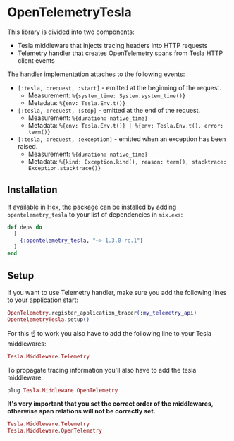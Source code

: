 # OpenTelemetryTesla


This library is divided into two components:

- Tesla middleware that injects tracing headers into HTTP requests
- Telemetry handler that creates OpenTelemetry spans from Tesla HTTP client events

The handler implementation attaches to the following events:

- `[:tesla, :request, :start]` - emitted at the beginning of the request.
  * Measurement: `%{system_time: System.system_time()}`
  * Metadata: `%{env: Tesla.Env.t()}`
- `[:tesla, :request, :stop]` - emitted at the end of the request.
  * Measurement: `%{duration: native_time}`
  * Metadata: `%{env: Tesla.Env.t()} | %{env: Tesla.Env.t(), error: term()}`
- `[:tesla, :request, :exception]` - emitted when an exception has been raised.
  * Measurement: `%{duration: native_time}`
  * Metadata: `%{kind: Exception.kind(), reason: term(), stacktrace: Exception.stacktrace()}`

## Installation

If [available in Hex](https://hex.pm/docs/publish), the package can be installed
by adding `opentelemetry_tesla` to your list of dependencies in `mix.exs`:

```elixir
def deps do
  [
    {:opentelemetry_tesla, "~> 1.3.0-rc.1"}
  ]
end
```

## Setup

If you want to use Telemetry handler, make sure you add the following lines to your application start:

```elixir
OpenTelemetry.register_application_tracer(:my_telemetry_api)
OpentelemetryTesla.setup()
```

For this ☝️ to work you also have to add the following line to your Tesla middlewares:

```elixir
Tesla.Middleware.Telemetry
```

To propagate tracing information you'll also have to add the tesla middleware.

```elixir
plug Tesla.Middleware.OpenTelemetry
```

**It's very important that you set the correct order of the middlewares, otherwise span relations will not be correctly set.**

```elixir
Tesla.Middleware.Telemetry
Tesla.Middleware.OpenTelemetry
```
